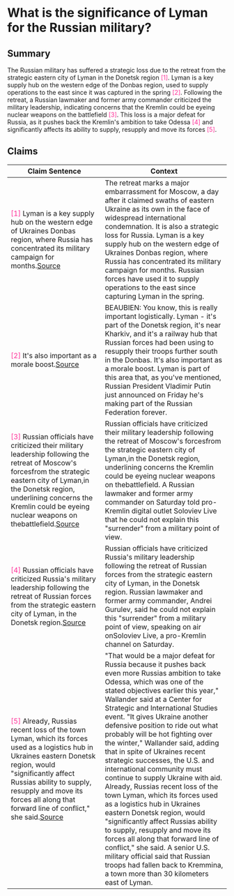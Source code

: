 # What is the significance of Lyman for the Russian military?

## Summary
The Russian military has suffered a strategic loss due to the retreat from the strategic eastern city of Lyman in the Donetsk region <font color=#FF3399>[1]</font>. Lyman is a key supply hub on the western edge of the Donbas region, used to supply operations to the east since it was captured in the spring <font color=#FF3399>[2]</font>. Following the retreat, a Russian lawmaker and former army commander criticized the military leadership, indicating concerns that the Kremlin could be eyeing nuclear weapons on the battlefield <font color=#FF3399>[3]</font>. This loss is a major defeat for Russia, as it pushes back the Kremlin's ambition to take Odessa <font color=#FF3399>[4]</font> and significantly affects its ability to supply, resupply and move its forces <font color=#FF3399>[5]</font>.

## Claims
| Claim Sentence | Context |
|---|---|
|<font color=#FF3399>[1]</font> Lyman is a key supply hub on the western edge of Ukraines Donbas region, where Russia has concentrated its military campaign for months.<a href="https://www.washingtonpost.com/world/2022/10/01/ukaine-russia-lyman-donetsk-annexation/" target="_blank">Source</a>| The retreat marks a major embarrassment for Moscow, a day after it claimed swaths of eastern Ukraine as its own in the face of widespread international condemnation. It is also a strategic loss for Russia. Lyman is a key supply hub on the western edge of Ukraines Donbas region, where Russia has concentrated its military campaign for months. Russian forces have used it to supply operations to the east since capturing Lyman in the spring.|
|<font color=#FF3399>[2]</font> It's also important as a morale boost.<a href="https://www.npr.org/2022/10/03/1126517125/how-russian-forces-lost-the-ukrainian-railway-hub-of-lyman" target="_blank">Source</a>| BEAUBIEN: You know, this is really important logistically. Lyman - it's part of the Donetsk region, it's near Kharkiv, and it's a railway hub that Russian forces had been using to resupply their troops further south in the Donbas. It's also important as a morale boost. Lyman is part of this area that, as you've mentioned, Russian President Vladimir Putin just announced on Friday he's making part of the Russian Federation forever.|
|<font color=#FF3399>[3]</font> Russian officials have criticized their military leadership following the retreat of Moscow's forcesfrom the strategic eastern city of Lyman,in the Donetsk region, underlining concerns the Kremlin could be eyeing nuclear weapons on thebattlefield.<a href="https://www.cnn.com/europe/live-news/russia-ukraine-war-news-10-03-22/h_7e6e466d80ad60d66ba333e191bf7075" target="_blank">Source</a>| Russian officials have criticized their military leadership following the retreat of Moscow's forcesfrom the strategic eastern city of Lyman,in the Donetsk region, underlining concerns the Kremlin could be eyeing nuclear weapons on thebattlefield. A Russian lawmaker and former army commander on Saturday told pro-Kremlin digital outlet Soloviev Live that he could not explain this "surrender" from a military point of view.|
|<font color=#FF3399>[4]</font> Russian officials have criticized Russia's military leadership following the retreat of Russian forces from the strategic eastern city of Lyman, in the Donetsk region.<a href="https://www.cnn.com/europe/live-news/russia-ukraine-war-news-10-02-22/h_011ffdf39deaeb6c7e5373bd3cc8fa95" target="_blank">Source</a>| Russian officials have criticized Russia's military leadership following the retreat of Russian forces from the strategic eastern city of Lyman, in the Donetsk region. Russian lawmaker and former army commander, Andrei Gurulev, said he could not explain this "surrender" from a military point of view, speaking on air onSoloviev Live, a pro-Kremlin channel on Saturday.|
|<font color=#FF3399>[5]</font> Already, Russias recent loss of the town Lyman, which its forces used as a logistics hub in Ukraines eastern Donetsk region, would "significantly affect Russias ability to supply, resupply and move its forces all along that forward line of conflict," she said.<a href="https://www.defensenews.com/pentagon/2022/10/03/russian-forces-poised-for-major-defeat-in-kherson-says-dod-official/" target="_blank">Source</a>| "That would be a major defeat for Russia because it pushes back even more Russias ambition to take Odessa, which was one of the stated objectives earlier this year," Wallander said at a Center for Strategic and International Studies event. "It gives Ukraine another defensive position to ride out what probably will be hot fighting over the winter," Wallander said, adding that in spite of Ukraines recent strategic successes, the U.S. and international community must continue to supply Ukraine with aid. Already, Russias recent loss of the town Lyman, which its forces used as a logistics hub in Ukraines eastern Donetsk region, would "significantly affect Russias ability to supply, resupply and move its forces all along that forward line of conflict," she said. A senior U.S. military official said that Russian troops had fallen back to Kremmina, a town more than 30 kilometers east of Lyman.|
